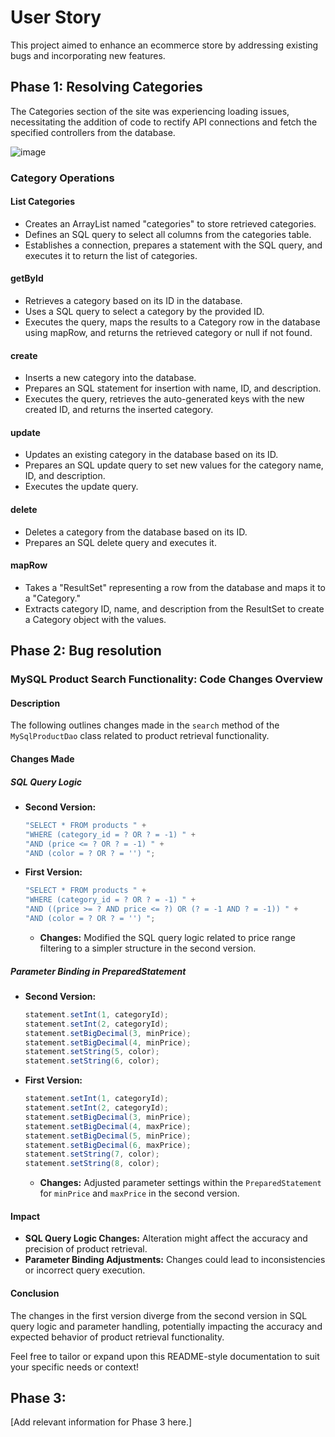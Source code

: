 # User Story

This project aimed to enhance an ecommerce store by addressing existing bugs and incorporating new features.

## Phase 1: Resolving Categories

The Categories section of the site was experiencing loading issues, necessitating the addition of code to rectify API connections and fetch the specified controllers from the database.

![image](https://github.com/scrutch93/Easy-Store/assets/80648971/3ee98504-7635-48c4-9eae-586fb3c3e76e)

### Category Operations

#### List Categories
- Creates an ArrayList named "categories" to store retrieved categories.
- Defines an SQL query to select all columns from the categories table.
- Establishes a connection, prepares a statement with the SQL query, and executes it to return the list of categories.

#### getById
- Retrieves a category based on its ID in the database.
- Uses a SQL query to select a category by the provided ID.
- Executes the query, maps the results to a Category row in the database using mapRow, and returns the retrieved category or null if not found.

#### create
- Inserts a new category into the database.
- Prepares an SQL statement for insertion with name, ID, and description.
- Executes the query, retrieves the auto-generated keys with the new created ID, and returns the inserted category.

#### update
- Updates an existing category in the database based on its ID.
- Prepares an SQL update query to set new values for the category name, ID, and description.
- Executes the update query.

#### delete
- Deletes a category from the database based on its ID.
- Prepares an SQL delete query and executes it.

#### mapRow
- Takes a "ResultSet" representing a row from the database and maps it to a "Category."
- Extracts category ID, name, and description from the ResultSet to create a Category object with the values.

## Phase 2: Bug resolution

### MySQL Product Search Functionality: Code Changes Overview

#### Description
The following outlines changes made in the `search` method of the `MySqlProductDao` class related to product retrieval functionality.

#### Changes Made

##### SQL Query Logic
- **Second Version:**
    ```java
    "SELECT * FROM products " +
    "WHERE (category_id = ? OR ? = -1) " +
    "AND (price <= ? OR ? = -1) " +
    "AND (color = ? OR ? = '') ";
    ```
- **First Version:**
    ```java
    "SELECT * FROM products " +
    "WHERE (category_id = ? OR ? = -1) " +
    "AND ((price >= ? AND price <= ?) OR (? = -1 AND ? = -1)) " +
    "AND (color = ? OR ? = '') ";
    ```
    - **Changes:** Modified the SQL query logic related to price range filtering to a simpler structure in the second version.

##### Parameter Binding in PreparedStatement
- **Second Version:**
    ```java
    statement.setInt(1, categoryId);
    statement.setInt(2, categoryId);
    statement.setBigDecimal(3, minPrice);
    statement.setBigDecimal(4, minPrice);
    statement.setString(5, color);
    statement.setString(6, color);
    ```
- **First Version:**
    ```java
    statement.setInt(1, categoryId);
    statement.setInt(2, categoryId);
    statement.setBigDecimal(3, minPrice);
    statement.setBigDecimal(4, maxPrice);
    statement.setBigDecimal(5, minPrice);
    statement.setBigDecimal(6, maxPrice);
    statement.setString(7, color);
    statement.setString(8, color);
    ```
    - **Changes:** Adjusted parameter settings within the `PreparedStatement` for `minPrice` and `maxPrice` in the second version.

#### Impact
- **SQL Query Logic Changes:** Alteration might affect the accuracy and precision of product retrieval.
- **Parameter Binding Adjustments:** Changes could lead to inconsistencies or incorrect query execution.

#### Conclusion
The changes in the first version diverge from the second version in SQL query logic and parameter handling, potentially impacting the accuracy and expected behavior of product retrieval functionality.

Feel free to tailor or expand upon this README-style documentation to suit your specific needs or context!

## Phase 3:
[Add relevant information for Phase 3 here.]
